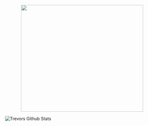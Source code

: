 
<p align="Center">
  <img src="https://i.imgur.com/VLxBYkW.png" height="350" width="400" />

![Trevors Github Stats](https://github-readme-stats.vercel.app/api?username=TrevorBraaten&theme=material-palenight&show_icons=true)
  </p>









<!--
**TrevorBraaten/TrevorBraaten** is a ✨ _special_ ✨ repository because its `README.md` (this file) appears on your GitHub profile.

Here are some ideas to get you started:

- 🔭 I’m currently working on ...
- 🌱 I’m currently learning ...
- 👯 I’m looking to collaborate on ...
- 🤔 I’m looking for help with ...
- 💬 Ask me about ...
- 📫 How to reach me: ...
- 😄 Pronouns: ...
- ⚡ Fun fact: ...
-->

